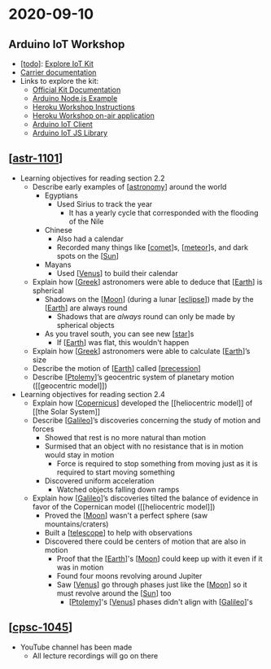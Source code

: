# 2020-09-10

## Arduino IoT Workshop

- [[todo]]: [Explore IoT Kit](https://explore-iot.arduino.cc/)
- [Carrier documentation](https://www.arduino.cc/reference/en/libraries/arduinomkriotcarrier/)
- Links to explore the kit:
  - [Official Kit Documentation](https://explore-iot.arduino.cc/)
  - [Arduino Node.js Example](https://github.com/fstasi/IoTSK)
  - [Heroku Workshop Instructions](https://github.com/heroku-examples/cascadiajs-heroku-arduino-workshop)
  - [Heroku Workshop on-air application](https://github.com/heroku-examples/cascadiajs-heroku-arduino-workshop-app)
  - [Arduino IoT Client](https://www.npmjs.com/package/@arduino/arduino-iot-client)
  - [Arduino IoT JS Library](https://github.com/arduino/arduino-iot-js)

## [[astr-1101]]

- Learning objectives for reading section 2.2
  - Describe early examples of [[astronomy]] around the world
    - Egyptians
      - Used Sirius to track the year
        - It has a yearly cycle that corresponded with the flooding of the Nile
    - Chinese
      - Also had a calendar
      - Recorded many things like [[comet]]s, [[meteor]]s, and dark spots on the [[Sun]]
    - Mayans
      - Used [[Venus]] to build their calendar
  - Explain how [[Greek]] astronomers were able to deduce that [[Earth]] is spherical
    - Shadows on the [[Moon]] (during a lunar [[eclipse]]) made by the [[Earth]] are always round
      - Shadows that are _always_ round can only be made by spherical objects
    - As you travel south, you can see new [[star]]s
      - If [[Earth]] was flat, this wouldn't happen
  - Explain how [[Greek]] astronomers were able to calculate [[Earth]]’s size
  - Describe the motion of [[Earth]] called [[precession]]
  - Describe [[Ptolemy]]’s geocentric system of planetary motion ([[geocentric model]])
- Learning objectives for reading section 2.4
  - Explain how [[Copernicus]] developed the [[heliocentric model]] of [[the Solar System]]
  - Describe [[Galileo]]’s discoveries concerning the study of motion and forces
    - Showed that rest is no more natural than motion
    - Surmised that an object with no resistance that is in motion would stay in motion
      - Force is required to stop something from moving just as it is required to start moving something
    - Discovered uniform acceleration
      - Watched objects falling down ramps
  - Explain how [[Galileo]]’s discoveries tilted the balance of evidence in favor of the Copernican model ([[heliocentric model]])
    - Proved the [[Moon]] wasn't a perfect sphere (saw mountains/craters)
    - Built a [[telescope]] to help with observations
    - Discovered there could be centers of motion that are also in motion
      - Proof that the [[Earth]]'s [[Moon]] could keep up with it even if it was in motion
      - Found four moons revolving around Jupiter
      - Saw [[Venus]] go through phases just like the [[Moon]] so it must revolve around the [[Sun]] too
        - [[Ptolemy]]'s [[Venus]] phases didn't align with [[Galileo]]'s

## [[cpsc-1045]]

- YouTube channel has been made
  - All lecture recordings will go on there

[//begin]: # "Autogenerated link references for markdown compatibility"
[todo]: todo "Todo"
[astr-1101]: astr-1101 "ASTR 1101 - Intro to the Solar System"
[astronomy]: astronomy "Astronomy"
[comet]: comet "Comet"
[meteor]: meteor "Meteor"
[sun]: sun "Sun"
[venus]: venus "Venus ♀"
[greek]: greek "Greek"
[earth]: earth "Earth 🜨"
[moon]: moon "Moon"
[eclipse]: eclipse "Eclipse"
[star]: star "Star"
[precession]: precession "Precession"
[ptolemy]: ptolemy "Ptolemy"
[geocentric-model]: geocentric-model "Geocentric Model"
[copernicus]: copernicus "Copernicus"
[heliocentric-model]: heliocentric-model "Heliocentric Model"
[the-solar-system]: the-solar-system "The Solar System"
[galileo]: galileo "Galileo"
[telescope]: telescope "Telescope"
[cpsc-1045]: cpsc-1045 "CPSC 1045 - Intro. to Web Programming"
[//end]: # "Autogenerated link references"
